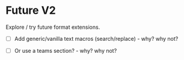 # Future V2

Explore / try future format extensions.

- [ ] Add generic/vanilla text macros (search/replace) - why? why not?
- [ ] Or use a teams section? - why? why not?


